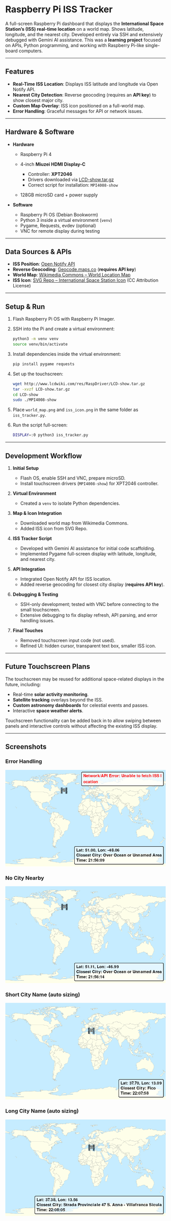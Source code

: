 # Raspberry Pi ISS Tracker

A full-screen Raspberry Pi dashboard that displays the **International Space Station’s (ISS) real-time location** on a world map. Shows latitude, longitude, and the nearest city. Developed entirely via SSH and extensively debugged with Gemini AI assistance. This was a **learning project** focused on APIs, Python programming, and working with Raspberry Pi-like single-board computers.

---

## Features

* **Real-Time ISS Location**: Displays ISS latitude and longitude via Open Notify API.
* **Nearest City Detection**: Reverse geocoding (requires an **API key**) to show closest major city.
* **Custom Map Overlay**: ISS icon positioned on a full-world map.
* **Error Handling**: Graceful messages for API or network issues.

---

## Hardware & Software

* **Hardware**

  * Raspberry Pi 4
  * 4-inch **Miuzei HDMI Display-C**

    * Controller: **XPT2046**
    * Drivers downloaded via [LCD-show.tar.gz](http://www.lcdwiki.com/res/RaspDriver/LCD-show.tar.gz)
    * Correct script for installation: `MPI4008-show`
  * 128GB microSD card + power supply
* **Software**

  * Raspberry Pi OS (Debian Bookworm)
  * Python 3 inside a virtual environment (`venv`)
  * Pygame, Requests, evdev (optional)
  * VNC for remote display during testing

---

## Data Sources & APIs

* **ISS Position**: [Open Notify API](http://api.open-notify.org/iss-now.json)
* **Reverse Geocoding**: [Geocode.maps.co](https://geocode.maps.co/) (**requires API key**)
* **World Map**: [Wikimedia Commons – World Location Map](https://upload.wikimedia.org/wikipedia/commons/thumb/a/ac/World_location_map.svg/1024px-World_location_map.svg.png)
* **ISS Icon**: [SVG Repo – International Space Station Icon](https://www.svgrepo.com/svg/440494/international-space-station) (CC Attribution License)

---

## Setup & Run

1. Flash Raspberry Pi OS with Raspberry Pi Imager.
2. SSH into the Pi and create a virtual environment:

   ```bash
   python3 -m venv venv
   source venv/bin/activate
   ```
3. Install dependencies inside the virtual environment:

   ```bash
   pip install pygame requests
   ```
4. Set up the touchscreen:

   ```bash
   wget http://www.lcdwiki.com/res/RaspDriver/LCD-show.tar.gz
   tar -xvzf LCD-show.tar.gz
   cd LCD-show
   sudo ./MPI4008-show
   ```
5. Place `world_map.png` and `iss_icon.png` in the same folder as `iss_tracker.py`.
6. Run the script full-screen:

   ```bash
   DISPLAY=:0 python3 iss_tracker.py
   ```

---

## Development Workflow

1. **Initial Setup**

   * Flash OS, enable SSH and VNC, prepare microSD.
   * Install touchscreen drivers (`MPI4008-show`) for XPT2046 controller.
2. **Virtual Environment**

   * Created a `venv` to isolate Python dependencies.
3. **Map & Icon Integration**

   * Downloaded world map from Wikimedia Commons.
   * Added ISS icon from SVG Repo.
4. **ISS Tracker Script**

   * Developed with Gemini AI assistance for initial code scaffolding.
   * Implemented Pygame full-screen display with latitude, longitude, and nearest city.
5. **API Integration**

   * Integrated Open Notify API for ISS location.
   * Added reverse geocoding for closest city display (**requires API key**).
6. **Debugging & Testing**

   * SSH-only development; tested with VNC before connecting to the small touchscreen.
   * Extensive debugging to fix display refresh, API parsing, and error handling issues.
7. **Final Touches**

   * Removed touchscreen input code (not used).
   * Refined UI: hidden cursor, transparent text box, smaller ISS icon.

---

## Future Touchscreen Plans

The touchscreen may be reused for additional space-related displays in the future, including:

* Real-time **solar activity monitoring**.
* **Satellite tracking** overlays beyond the ISS.
* **Custom astronomy dashboards** for celestial events and passes.
* Interactive **space weather alerts**.

Touchscreen functionality can be added back in to allow swiping between panels and interactive controls without affecting the existing ISS display.

---

## Screenshots

### Error Handling
![Error Handling](screenshots/error.png)
### No City Nearby
![No City Nearby](screenshots/ocean.png)
### Short City Name (auto sizing)
![Short City](screenshots/short_city.png)
### Long City Name (auto sizing)
![Long City](screenshots/long_city.png)
